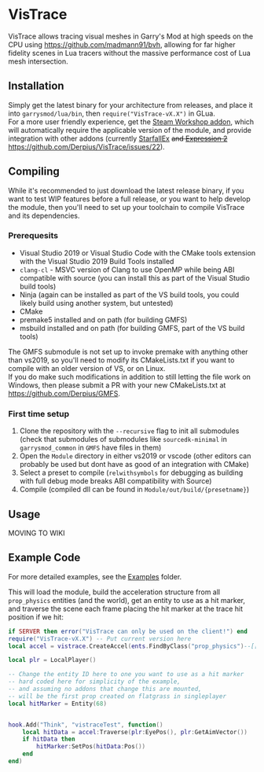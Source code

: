 # VisTrace  
VisTrace allows tracing visual meshes in Garry's Mod at high speeds on the CPU using https://github.com/madmann91/bvh, allowing for far higher fidelity scenes in Lua tracers without the massive performance cost of Lua mesh intersection.  

## Installation
Simply get the latest binary for your architecture from releases, and place it into `garrysmod/lua/bin`, then `require("VisTrace-vX.X")` in GLua.  
For a more user friendly experience, get the [Steam Workshop addon](https://steamcommunity.com/sharedfiles/filedetails/?id=2531198548), which will automatically require the applicable version of the module, and provide integration with other addons (currently [StarfallEx](https://github.com/thegrb93/StarfallEx) ~~and [Expression 2](https://github.com/wiremod/wire)~~ https://github.com/Derpius/VisTrace/issues/22).  

## Compiling
While it's recommended to just download the latest release binary, if you want to test WIP features before a full release, or you want to help develop the module, then you'll need to set up your toolchain to compile VisTrace and its dependencies.  

### Prerequesits
* Visual Studio 2019 or Visual Studio Code with the CMake tools extension with the Visual Studio 2019 Build Tools installed
* `clang-cl` - MSVC version of Clang to use OpenMP while being ABI compatible with source (you can install this as part of the Visual Studio build tools)
* Ninja (again can be installed as part of the VS build tools, you could likely build using another system, but untested)
* CMake
* premake5 installed and on path (for building GMFS)
* msbuild installed and on path (for building GMFS, part of the VS build tools)

The GMFS submodule is not set up to invoke premake with anything other than vs2019, so you'll need to modify its CMakeLists.txt if you want to compile with an older version of VS, or on Linux.  
If you do make such modifications in addition to still letting the file work on Windows, then please submit a PR with your new CMakeLists.txt at https://github.com/Derpius/GMFS.  

### First time setup
1. Clone the repository with the `--recursive` flag to init all submodules (check that submodules of submodules like `sourcedk-minimal` in `garrysmod_common` in `GMFS` have files in them)
2. Open the `Module` directory in either vs2019 or vscode (other editors can probably be used but dont have as good of an integration with CMake)  
3. Select a preset to compile (`relwithsymbols` for debugging as building with full debug mode breaks ABI compatibility with Source)
4. Compile (compiled dll can be found in `Module/out/build/{presetname}`)

## Usage
MOVING TO WIKI

## Example Code
For more detailed examples, see the [Examples](https://github.com/Derpius/VisTrace/tree/master/Examples) folder.  

This will load the module, build the acceleration structure from all `prop_physics` entities (and the world), get an entity to use as a hit marker, and traverse the scene each frame placing the hit marker at the trace hit position if we hit:
```lua
if SERVER then error("VisTrace can only be used on the client!") end
require("VisTrace-vX.X") -- Put current version here
local accel = vistrace.CreateAccel(ents.FindByClass("prop_physics")--[[, false]]) -- Pass false here to disable tracing world (useful if you just want to interact with entities)

local plr = LocalPlayer()

-- Change the entity ID here to one you want to use as a hit marker
-- hard coded here for simplicity of the example,
-- and assuming no addons that change this are mounted,
-- will be the first prop created on flatgrass in singleplayer
local hitMarker = Entity(68) 


hook.Add("Think", "vistraceTest", function()
	local hitData = accel:Traverse(plr:EyePos(), plr:GetAimVector())
	if hitData then
		hitMarker:SetPos(hitData:Pos())
	end
end)
```
